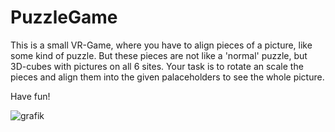 # PuzzleGame
 
This is a small VR-Game, where you have to align pieces of a picture, like some kind of puzzle. 
But these pieces are not like a 'normal' puzzle, but 3D-cubes with pictures on all 6 sites.
Your task is to rotate an scale the pieces and align them into the given palaceholders to see the whole picture.

Have fun!

![grafik](https://user-images.githubusercontent.com/60744604/145656607-d23f7a52-fcf5-40a8-8985-ccdfebb6d428.png)
